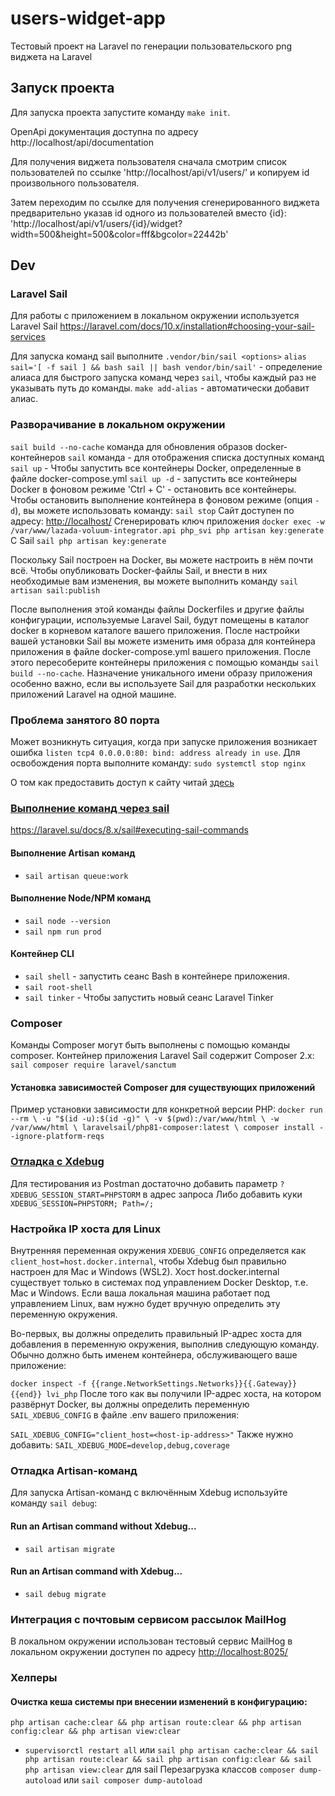 # users-widget-app 
Тестовый проект на Laravel по генерации пользовательского png виджета на Laravel


## Запуск проекта
Для запуска проекта запустите команду `make init`.

OpenApi документация доступна по адресу http://localhost/api/documentation

Для получения виджета пользователя сначала смотрим список пользователей по ссылке 'http://localhost/api/v1/users/' и копируем id произвольного пользователя.

Затем переходим по ссылке для получения сгенерированного виджета предварительно указав id одного из пользователей вместо
{id}:
'http://localhost/api/v1/users/{id}/widget?width=500&height=500&color=fff&bgcolor=22442b'



## Dev
### Laravel Sail
Для работы с приложением в локальном окружении используется Laravel Sail
https://laravel.com/docs/10.x/installation#choosing-your-sail-services

Для запуска команд sail выполните `.vendor/bin/sail <options>`
`alias sail='[ -f sail ] && bash sail || bash vendor/bin/sail'` - определение алиаса для быстрого запуска команд
через `sail`, чтобы каждый раз не указывать путь до команды.
`make add-alias` - автоматически добавит алиас.


### Разворачивание в локальном окружении
`sail build --no-cache` команда для обновления образов docker-контейнеров
`sail`  команда - для отображения списка доступных команд
`sail up` - Чтобы запустить все контейнеры Docker, определенные в файле docker-compose.yml
`sail up -d` - запустить все контейнеры Docker в фоновом режиме
'Ctrl + C' - остановить все контейнеры.
Чтобы остановить выполнение контейнера в фоновом режиме (опция `-d`), вы можете использовать команду: `sail stop`
Сайт доступен по адресу: [http://localhost/](http://localhost/)
Сгенерировать ключ приложения `docker exec -w /var/www/lazada-voluum-integrator.api php_svi php artisan key:generate`
С Sail `sail php artisan key:generate`

Поскольку Sail построен на Docker, вы можете настроить в нём почти всё.
Чтобы опубликовать Docker-файлы Sail, и внести в них необходимые вам изменения, вы можете выполнить
команду `sail artisan sail:publish`

После выполнения этой команды файлы Dockerfiles и другие файлы конфигурации, используемые Laravel Sail, будут помещены в
каталог docker в корневом каталоге вашего приложения.
После настройки вашей установки Sail вы можете изменить имя образа для контейнера приложения в файле docker-compose.yml
вашего приложения.
После этого пересоберите контейнеры приложения с помощью команды `sail build --no-cache`.
Назначение уникального имени образу приложения особенно важно, если вы используете Sail для разработки нескольких
приложений Laravel на одной машине.

### Проблема занятого 80 порта
Может возникнуть ситуация, когда при запуске приложения возникает ошибка `listen tcp4 0.0.0.0:80: bind: address already in use`.
Для освобождения порта выполните команду: `sudo systemctl stop nginx`

О том как предоставить доступ к сайту читай [здесь](https://laravel.su/docs/8.x/sail#sharing-your-site)

### [Выполнение команд через sail](https://laravel.su/docs/8.x/sail#executing-sail-commands)
https://laravel.su/docs/8.x/sail#executing-sail-commands

#### Выполнение Artisan команд
- `sail artisan queue:work`

#### Выполнение Node/NPM команд
- `sail node --version`
- `sail npm run prod`

#### Контейнер CLI
- `sail shell` - запустить сеанс Bash в контейнере приложения.
- `sail root-shell`
- `sail tinker` - Чтобы запустить новый сеанс Laravel Tinker

### Composer

Команды Composer могут быть выполнены с помощью команды composer. Контейнер приложения Laravel Sail содержит Composer
2.x:
`sail composer require laravel/sanctum`

#### Установка зависимостей Composer для существующих приложений
Пример установки зависимости для конкретной версии PHP:
`docker run --rm \
-u "$(id -u):$(id -g)" \
-v $(pwd):/var/www/html \
-w /var/www/html \
laravelsail/php81-composer:latest \
composer install --ignore-platform-reqs`

### [Отладка с Xdebug](https://laravel.su/docs/8.x/sail#debugging-with-xdebug)
Для тестирования из Postman достаточно добавить параметр ```?XDEBUG_SESSION_START=PHPSTORM``` в адрес запроса
Либо добавить куки ```XDEBUG_SESSION=PHPSTORM; Path=/;```

### Настройка IP хоста для Linux
Внутренняя переменная окружения `XDEBUG_CONFIG` определяется как `client_host=host.docker.internal`,
чтобы Xdebug был правильно настроен для Mac и Windows (WSL2).
Хост host.docker.internal существует только в системах под управлением Docker Desktop, т.е. Mac и Windows.
Если ваша локальная машина работает под управлением Linux, вам нужно будет вручную определить эту переменную окружения.

Во-первых, вы должны определить правильный IP-адрес хоста для добавления в переменную окружения, выполнив следующую
команду.
Обычно <container-name> должно быть именем контейнера, обслуживающего ваше приложение:

`docker inspect -f {{range.NetworkSettings.Networks}}{{.Gateway}}{{end}} lvi_php`
После того как вы получили IP-адрес хоста, на котором развёрнут Docker, вы должны определить
переменную `SAIL_XDEBUG_CONFIG` в файле .env вашего приложения:

`SAIL_XDEBUG_CONFIG="client_host=<host-ip-address>"`
Также нужно добавить:
`SAIL_XDEBUG_MODE=develop,debug,coverage`

### Отладка Artisan-команд
Для запуска Artisan-команд с включённым Xdebug используйте команду `sail debug`:

#### Run an Artisan command without Xdebug...
- `sail artisan migrate`

#### Run an Artisan command with Xdebug...
- `sail debug migrate`

### Интеграция с почтовым сервисом рассылок MailHog

В локальном окружении использован тестовый сервис MailHog в локальном окружении доступен по
адресу [http://localhost:8025/](http://localhost:8025/)

### Хелперы

#### Очистка кеша системы при внесении изменений в конфигурацию:
`php artisan cache:clear && php artisan route:clear && php artisan config:clear && php artisan view:clear`
+ `supervisorctl restart all`
  или `sail php artisan cache:clear && sail php artisan route:clear && sail php artisan config:clear && sail php artisan view:clear`
  для sail
  Перезагрузка классов  `composer dump-autoload` или `sail composer dump-autoload`

